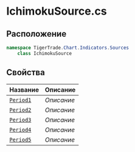 
# IchimokuSource.cs
## Расположение
```csharp
namespace TigerTrade.Chart.Indicators.Sources  
    class IchimokuSource
```

## Свойства
| Название | Описание |
| --- | --- |
| [`Period1`](./Свойства/Period1.md) | *Описание* |
| [`Period2`](./Свойства/Period2.md) | *Описание* |
| [`Period3`](./Свойства/Period3.md) | *Описание* |
| [`Period4`](./Свойства/Period4.md) | *Описание* |
| [`Period5`](./Свойства/Period5.md) | *Описание* |
